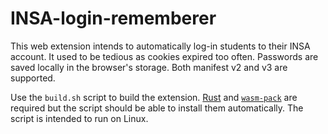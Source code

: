 # INSA-login-rememberer

This web extension intends to automatically log-in students to their INSA account.
It used to be tedious as cookies expired too often.
Passwords are saved locally in the browser's storage.
Both manifest v2 and v3 are supported.

Use the `build.sh` script to build the extension.
[Rust](https://rust-lang.org/) and [`wasm-pack`](https://rustwasm.github.io/wasm-pack/) are required but the script should be able to install them automatically.
The script is intended to run on Linux.
